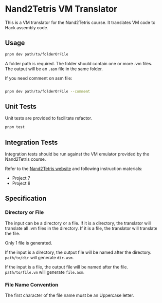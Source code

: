 # Nand2Tetris VM Translator

This is a VM translator for the Nand2Tetris course. It translates VM code to Hack assembly code.

## Usage

```bash
pnpm dev path/to/folderOrFile
```

A folder path is required. The folder should contain one or more .vm files. The output will be an `.asm` file in the same folder.

If you need comment on asm file:

```bash

pnpm dev path/to/folderOrFile --comment

```

## Unit Tests

Unit tests are provided to facilitate refactor.

```bash
pnpm test
```

## Integration Tests

Integration tests should be run against the VM emulator provided by the Nand2Tetris course.

Refer to the [Nand2Tetris website](https://www.nand2tetris.org/software) and following instruction materials:

- Project 7
- Project 8

## Specification

### Directory or File

The input can be a directory or a file. If it is a directory, the translator will translate all .vm files in the directory. If it is a file, the translator will translate the file.

Only 1 file is generated.

If the input is a directory, the output file will be named after the directory. `path/to/dir` will generate `dir.asm`.

If the input is a file, the output file will be named after the file. `path/to/file.vm` will generate `file.asm`.

### File Name Convention

The first character of the file name must be an Uppercase letter.
